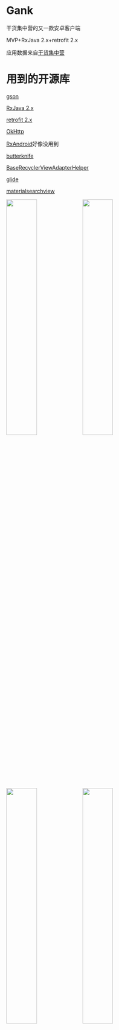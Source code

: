 # Gank
干货集中营的又一款安卓客户端

MVP+RxJava 2.x+retrofit 2.x

应用数据来自[干货集中营](https://gank.io/)
# 用到的开源库
[gson](https://github.com/google/gson)

[RxJava 2.x](https://github.com/ReactiveX/RxJava)

[retrofit 2.x](https://github.com/square/retrofit)

[OkHttp](https://github.com/square/okhttp)

[RxAndroid](https://github.com/ReactiveX/RxAndroid)好像没用到

[butterknife](https://github.com/JakeWharton/butterknife)

[BaseRecyclerViewAdapterHelper](https://github.com/CymChad/BaseRecyclerViewAdapterHelper)

[glide](https://github.com/bumptech/glide)

[materialsearchview](https://github.com/MiguelCatalan/MaterialSearchView)

<img src="https://github.com/xiaofei-dev/Gank/blob/master/art/enframe_2017-04-30-10-31-21.png" width="40%" height="40%"><img src="https://github.com/xiaofei-dev/Gank/blob/master/art/enframe_2017-04-30-10-31-36.png" width="40%" height="40%">
<img src="https://github.com/xiaofei-dev/Gank/blob/master/art/enframe_2017-04-29-21-01-17.png" width="40%" height="40%"><img src="https://github.com/xiaofei-dev/Gank/blob/master/art/enframe_2017-04-29-21-01-41.png" width="40%" height="40%">

